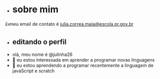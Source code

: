 - # sobre mim
👍meu email de contato é julia.correa.maia@escola.pr.gov.br
- ## editando o perfil
-  olá, meu nome é @julinha26
- 👀 eu estou interessada em aprender a programar novas linguagens 
- 🌱 eu estou aprendendo a programar recentemente a linguagem de javaScript e scratch

